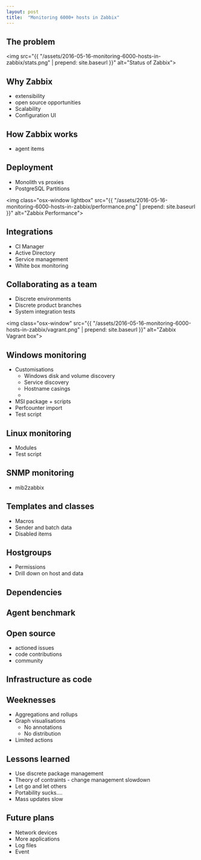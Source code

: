 ```yaml
---
layout: post
title:  "Monitoring 6000+ hosts in Zabbix"
---
```


## The problem


<img
	src="{{ "/assets/2016-05-16-monitoring-6000-hosts-in-zabbix/stats.png" | prepend: site.baseurl }}"
	alt="Status of Zabbix">

## Why Zabbix
* extensibility
* open source opportunities
* Scalability
* Configuration UI

## How Zabbix works
* agent items

## Deployment
* Monolith vs proxies
* PostgreSQL Partitions

<img
	class="osx-window lightbox"
	src="{{ "/assets/2016-05-16-monitoring-6000-hosts-in-zabbix/performance.png" | prepend: site.baseurl }}"
	alt="Zabbix Performance">

## Integrations

* CI Manager
* Active Directory
* Service management
* White box monitoring

## Collaborating as a team

* Discrete environments
* Discrete product branches
* System integration tests


<img
	class="osx-window"
	src="{{ "/assets/2016-05-16-monitoring-6000-hosts-in-zabbix/vagrant.png" | prepend: site.baseurl }}"
	alt="Zabbix Vagrant box">

## Windows monitoring

* Customisations
	- Windows disk and volume discovery
	- Service discovery
	- Hostname casings
	- 
* MSI package + scripts
* Perfcounter import
* Test script

## Linux monitoring
* Modules
* Test script

## SNMP monitoring
* mib2zabbix

## Templates and classes
* Macros
* Sender and batch data
* Disabled items

## Hostgroups

* Permissions
* Drill down on host and data

## Dependencies


## Agent benchmark


## Open source
* actioned issues
* code contributions
* community

## Infrastructure as code

## Weeknesses

* Aggregations and rollups
* Graph visualisations
	- No annotations
	- No distribution
* Limited actions

## Lessons learned

* Use discrete package management
* Theory of contraints - change management slowdown
* Let go and let others
* Portability sucks....
* Mass updates slow


## Future plans

* Network devices
* More applications
* Log files
* Event 
